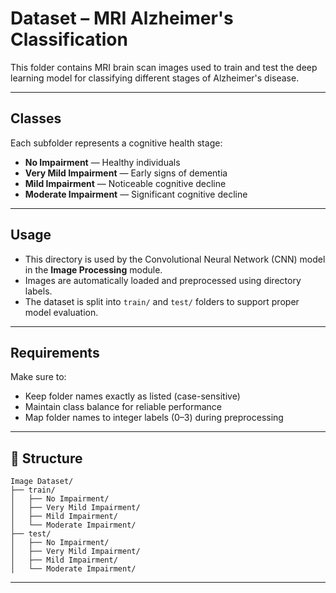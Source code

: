 # Dataset – MRI Alzheimer's Classification

This folder contains MRI brain scan images used to train and test the deep learning model for classifying different stages of Alzheimer's disease.

---

## Classes

Each subfolder represents a cognitive health stage:

- **No Impairment** — Healthy individuals
- **Very Mild Impairment** — Early signs of dementia
- **Mild Impairment** — Noticeable cognitive decline
- **Moderate Impairment** — Significant cognitive decline

---

## Usage

- This directory is used by the Convolutional Neural Network (CNN) model in the **Image Processing** module.
- Images are automatically loaded and preprocessed using directory labels.
- The dataset is split into `train/` and `test/` folders to support proper model evaluation.

---

## Requirements

Make sure to:
- Keep folder names exactly as listed (case-sensitive)
- Maintain class balance for reliable performance
- Map folder names to integer labels (0–3) during preprocessing

---

## 📁 Structure

```
Image Dataset/
├── train/
│   ├── No Impairment/
│   ├── Very Mild Impairment/
│   ├── Mild Impairment/
│   └── Moderate Impairment/
├── test/
│   ├── No Impairment/
│   ├── Very Mild Impairment/
│   ├── Mild Impairment/
│   └── Moderate Impairment/
```

---
